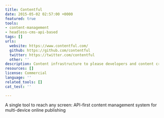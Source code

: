 ```yaml
---
title: Contentful
date: 2015-05-02 02:57:00 +0000
featured: true
tools:
- content-management
- headless-cms-api-based
tags: []
urls:
  website: https://www.contentful.com/
  github: https://github.com/contentful
  twitter: https://twitter.com/contentful
  other: ''
description: Content infrastructure to please developers and content creators
resources: []
license: Commercial
language: ''
related_tools: []
cat_test: ''

---
```

A single tool to reach any screen: API-first content management system for multi-device online publishing
